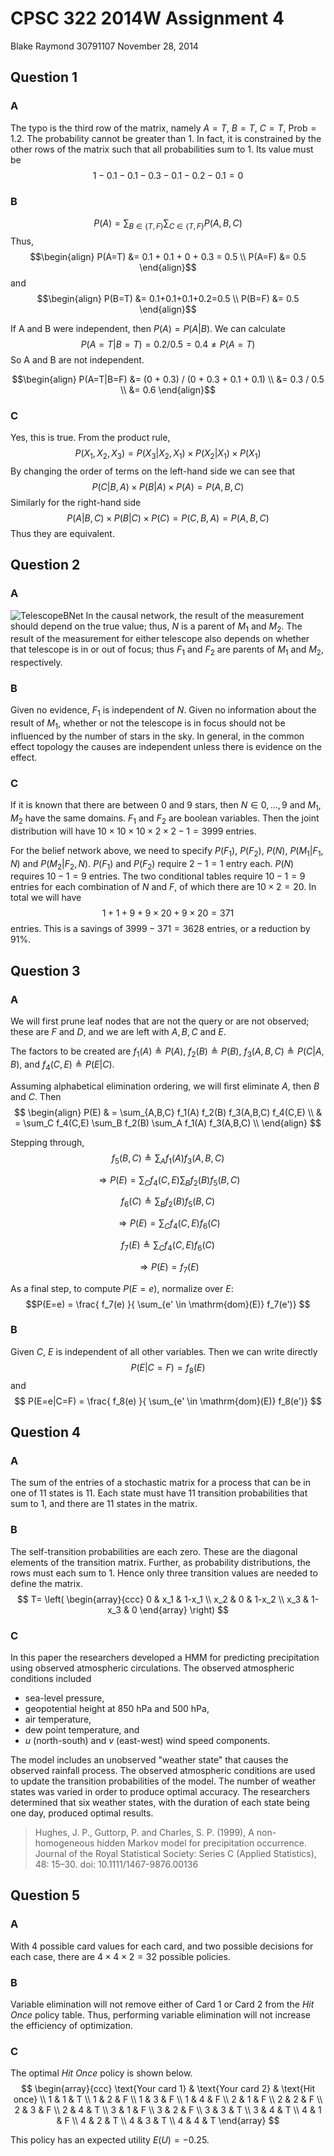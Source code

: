 
# CPSC 322 2014W Assignment 4
Blake Raymond
30791107
November 28, 2014

## Question 1
### A
The typo is the third row of the matrix, namely 	$A=T$, $B=T$, $C=T$, $\mathrm{Prob}=1.2$.  The probability cannot be greater than 1.  In fact, it is constrained by the other rows of the matrix such that all probabilities sum to 1.  Its value must be $$1-0.1-0.1-0.3-0.1-0.2-0.1=0$$

### B
$$P(A) = \sum_{B\in\{T,F\}} \sum_{C\in\{T,F\}} P(A,B,C)$$
Thus,
$$\begin{align} P(A=T) &= 0.1 + 0.1 + 0 + 0.3 = 0.5 \\ P(A=F) &= 0.5 \end{align}$$
and
$$\begin{align} P(B=T) &= 0.1+0.1+0.1+0.2=0.5 \\ P(B=F) &= 0.5 \end{align}$$

If A and B were independent, then $P(A) = P(A|B)$.  We can calculate $$P(A=T|B=T)= 0.2 / 0.5 = 0.4 \ne P(A=T)$$  So A and B are not independent.

$$\begin{align} P(A=T|B=F) &= (0 + 0.3) / (0 + 0.3 + 0.1 + 0.1) \\ &= 0.3 / 0.5 \\ &= 0.6 \end{align}$$

### C
Yes, this is true.  From the product rule,
$$P(X_1, X_2, X_3) = P(X_3|X_2, X_1)\times P(X_2|X_1)\times P(X_1)$$
By changing the order of terms on the left-hand side we can see that
$$P(C|B,A) \times P(B|A) \times P(A) = P(A,B,C)$$
Similarly for the right-hand side
$$P(A|B,C) \times P(B|C) \times P(C) = P(C,B,A) = P(A,B,C)$$
Thus they are equivalent.

## Question 2
### A
![TelescopeBNet](https://docs.google.com/drawings/d/1_UZkQ9Bn6pTImmtc-vkpCimAjQTZn5k1zBiQq1XEm3E/pub?w=960&h=720)
In the causal network, the result of the measurement should depend on the true value; thus, $N$ is a parent of $M_1$ and $M_2$.  The result of the measurement for either telescope also depends on whether that telescope is in or out of focus; thus $F_1$ and $F_2$ are parents of $M_1$ and $M_2$, respectively.

### B
Given no evidence, $F_1$ is independent of $N$.  Given no information about the result of $M_1$, whether or not the telescope is in focus should not be influenced by the number of stars in the sky.  In general, in the common effect topology the causes are independent unless there is evidence on the effect.

### C
If it is known that there are between 0 and 9 stars, then $N\in{0,...,9}$ and $M_1$, $M_2$ have the same domains.  $F_1$ and $F_2$ are boolean variables.  Then the joint distribution will have $10 \times 10 \times 10 \times 2 \times 2 - 1 = 3999$ entries.  

For the belief network above, we need to specify $P(F_1)$, $P(F_2)$, $P(N)$, $P(M_1|F_1,N)$ and $P(M_2|F_2,N)$.  $P(F_1)$ and $P(F_2)$ require $2-1=1$ entry each.  $P(N)$ requires $10-1=9$ entries. The two conditional tables require $10-1=9$ entries for each combination of $N$ and $F$, of which there are $10\times 2 = 20$.  In total we will have
$$1 + 1 + 9 + 9\times 20 + 9\times 20 = 371$$ entries.  This is a savings of $3999-371=3628$ entries, or a reduction by $91\%$. 

## Question 3

### A
We will first prune leaf nodes that are not the query or are not observed; these are $F$ and $D$, and we are left with $A,B,C$ and $E$.

The factors to be created are $f_1(A)\triangleq P(A)$, $f_2(B)\triangleq P(B)$, $f_3(A,B,C)\triangleq P(C|A,B)$, and $f_4(C,E)\triangleq P(E|C)$. 

Assuming alphabetical elimination ordering, we will first eliminate $A$, then $B$ and $C$.  Then
$$ \begin{align} P(E) & = \sum_{A,B,C} f_1(A) f_2(B) f_3(A,B,C) f_4(C,E) \\
& = \sum_C  f_4(C,E) \sum_B f_2(B) \sum_A f_1(A) f_3(A,B,C) \\
 \end{align} $$

Stepping through,
$$f_5(B,C) \triangleq \sum_A f_1(A) f_3(A,B,C)$$

$$ \Rightarrow P(E) = \sum_C  f_4(C,E) \sum_B f_2(B) f_5(B,C) $$

$$f_6(C) \triangleq \sum_B f_2(B) f_5(B,C)$$

$$ \Rightarrow P(E) = \sum_C  f_4(C,E) f_6(C) $$

$$f_7(E) \triangleq \sum_C  f_4(C,E) f_6(C)$$

$$ \Rightarrow P(E) = f_7(E) $$

As a final step, to compute $P(E=e)$, normalize over $E$:
$$P(E=e) = \frac{ f_7(e) }{ \sum_{e' \in \mathrm{dom}(E)} f_7(e')} $$

### B

Given $C$, $E$ is independent of all other variables.  Then we can write directly
$$P(E|C=F) = f_8(E)$$
and 
$$ P(E=e|C=F) = \frac{ f_8(e) }{ \sum_{e' \in \mathrm{dom}(E)} f_8(e')} $$

## Question 4

### A
The sum of the entries of a stochastic matrix for a process that can be in one of 11 states is 11.  Each state must have 11 transition probabilities that sum to 1, and there are 11 states in the matrix.

### B

The self-transition probabilities are each zero.  These are the diagonal elements of the transition matrix.  Further, as probability distributions, the rows must each sum to 1.  Hence only three transition values are needed to define the matrix.
$$ T=
\left( \begin{array}{ccc}
0 & x_1 & 1-x_1 \\
x_2 & 0 & 1-x_2 \\
x_3 & 1-x_3 & 0 \end{array} \right)
$$

### C
In this paper the researchers developed a HMM for predicting precipitation using observed atmospheric circulations.  The observed atmospheric conditions included

* sea-level pressure,
* geopotential height at 850 hPa and 500 hPa,
* air temperature,
* dew point temperature, and
* $u$ (north-south) and $v$ (east-west) wind speed components.

The model includes an unobserved "weather state" that causes the observed rainfall process.  The observed atmospheric conditions are used to update the transition probabilities of the model.  The number of weather states was varied in order to produce optimal accuracy. The researchers determined that six weather states, with the duration of each state being one day, produced optimal results.

> Hughes, J. P., Guttorp, P. and Charles, S. P. (1999), A non-homogeneous hidden Markov model for precipitation occurrence. Journal of the Royal Statistical Society: Series C (Applied Statistics), 48: 15–30. doi: 10.1111/1467-9876.00136

## Question 5

### A
With 4 possible card values for each card, and two possible decisions for each case, there are $4 \times 4 \times 2 = 32$ possible policies.

### B
Variable elimination will not remove either of Card 1 or Card 2 from the *Hit Once* policy table.  Thus, performing variable elimination will not increase the efficiency of optimization.

### C
The optimal *Hit Once* policy is shown below.
$$
\begin{array}{ccc}
\text{Your card 1} & \text{Your card 2} & \text{Hit once} \\
1 & 1 & T \\
1 & 2 & F \\
1 & 3 & F \\
1 & 4 & F \\
2 & 1 & F \\
2 & 2 & F \\
2 & 3 & F \\
2 & 4 & T \\
3 & 1 & F \\
3 & 2 & F \\
3 & 3 & T \\
3 & 4 & T \\
4 & 1 & F \\
4 & 2 & T \\
4 & 3 & T \\
4 & 4 & T \end{array}
$$

This policy has an expected utility $E(U)=-0.25$.

